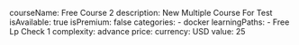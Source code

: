 courseName: Free Course 2
description: New Multiple Course For Test
isAvailable: true
isPremium: false
categories: 
    - docker
learningPaths: 
    - Free Lp Check 1
complexity: advance
price:
    currency: USD
    value: 25
